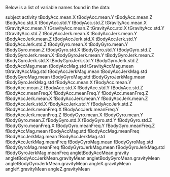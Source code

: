 Below is a list of variable names found in the data:

subject
activity
tBodyAcc.mean.X
tBodyAcc.mean.Y
tBodyAcc.mean.Z
tBodyAcc.std.X
tBodyAcc.std.Y
tBodyAcc.std.Z
tGravityAcc.mean.X
tGravityAcc.mean.Y
tGravityAcc.mean.Z
tGravityAcc.std.X
tGravityAcc.std.Y
tGravityAcc.std.Z
tBodyAccJerk.mean.X
tBodyAccJerk.mean.Y
tBodyAccJerk.mean.Z
tBodyAccJerk.std.X
tBodyAccJerk.std.Y
tBodyAccJerk.std.Z
tBodyGyro.mean.X
tBodyGyro.mean.Y
tBodyGyro.mean.Z
tBodyGyro.std.X
tBodyGyro.std.Y
tBodyGyro.std.Z
tBodyGyroJerk.mean.X
tBodyGyroJerk.mean.Y
tBodyGyroJerk.mean.Z
tBodyGyroJerk.std.X
tBodyGyroJerk.std.Y
tBodyGyroJerk.std.Z
tBodyAccMag.mean
tBodyAccMag.std
tGravityAccMag.mean
tGravityAccMag.std
tBodyAccJerkMag.mean
tBodyAccJerkMag.std
tBodyGyroMag.mean
tBodyGyroMag.std
tBodyGyroJerkMag.mean
tBodyGyroJerkMag.std
fBodyAcc.mean.X
fBodyAcc.mean.Y
fBodyAcc.mean.Z
fBodyAcc.std.X
fBodyAcc.std.Y
fBodyAcc.std.Z
fBodyAcc.meanFreq.X
fBodyAcc.meanFreq.Y
fBodyAcc.meanFreq.Z
fBodyAccJerk.mean.X
fBodyAccJerk.mean.Y
fBodyAccJerk.mean.Z
fBodyAccJerk.std.X
fBodyAccJerk.std.Y
fBodyAccJerk.std.Z
fBodyAccJerk.meanFreq.X
fBodyAccJerk.meanFreq.Y
fBodyAccJerk.meanFreq.Z
fBodyGyro.mean.X
fBodyGyro.mean.Y
fBodyGyro.mean.Z
fBodyGyro.std.X
fBodyGyro.std.Y
fBodyGyro.std.Z
fBodyGyro.meanFreq.X
fBodyGyro.meanFreq.Y
fBodyGyro.meanFreq.Z
fBodyAccMag.mean
fBodyAccMag.std
fBodyAccMag.meanFreq
fBodyAccJerkMag.mean
fBodyAccJerkMag.std
fBodyAccJerkMag.meanFreq
fBodyGyroMag.mean
fBodyGyroMag.std
fBodyGyroMag.meanFreq
fBodyGyroJerkMag.mean
fBodyGyroJerkMag.std
fBodyGyroJerkMag.meanFreq
angletBodyAccMean.gravity
angletBodyAccJerkMean.gravityMean
angletBodyGyroMean.gravityMean
angletBodyGyroJerkMean.gravityMean
angleX.gravityMean
angleY.gravityMean
angleZ.gravityMean
